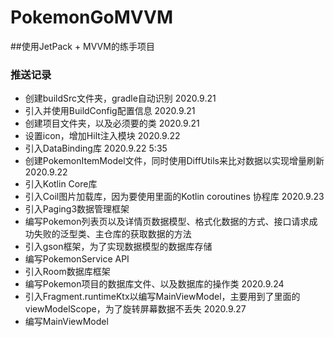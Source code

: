 # PokemonGoMVVM
##使用JetPack + MVVM的练手项目

### 推送记录
- 创建buildSrc文件夹，gradle自动识别 2020.9.21
- 引入并使用BuildConfig配置信息  2020.9.21
- 创建项目文件夹，以及必须要的类 2020.9.21
- 设置icon，增加Hilt注入模块 2020.9.22
- 引入DataBinding库 2020.9.22 5:35
- 创建PokemonItemModel文件，同时使用DiffUtils来比对数据以实现增量刷新 2020.9.22
- 引入Kotlin Core库
- 引入Coil图片加载库，因为要使用里面的Kotlin coroutines 协程库 2020.9.23
- 引入Paging3数据管理框架
- 编写Pokemon列表页以及详情页数据模型、格式化数据的方式、接口请求成功失败的泛型类、主仓库的获取数据的方法
- 引入gson框架，为了实现数据模型的数据库存储
- 编写PokemonService API
- 引入Room数据库框架
- 编写Pokemon项目的数据库文件、以及数据库的操作类 2020.9.24
- 引入Fragment.runtimeKtx以编写MainViewModel，主要用到了里面的viewModelScope，为了旋转屏幕数据不丢失 2020.9.27
- 编写MainViewModel